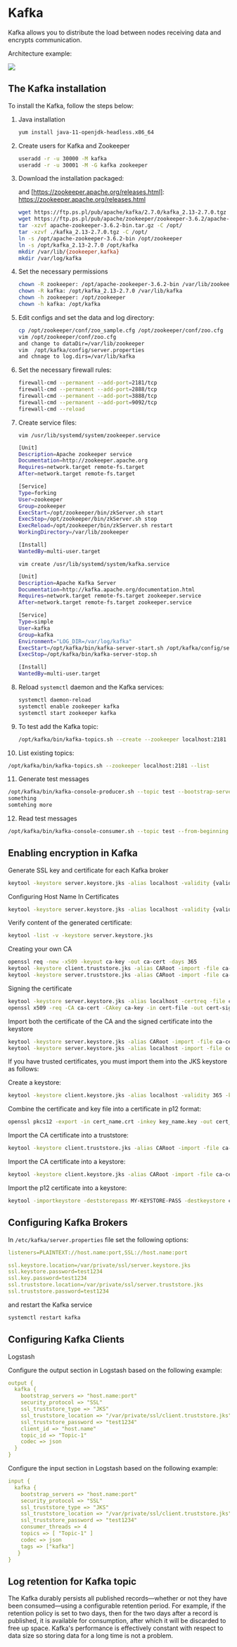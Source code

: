 # Kafka

Kafka allows you to distribute the load between nodes receiving data and encrypts communication.

Architecture example:

![](/media/media/image124.PNG)

## The Kafka installation

To install the Kafka, follow the steps below:

1. Java installation

   ```bash
   yum install java-11-openjdk-headless.x86_64
   ```
   
2. Create users for Kafka and Zookeeper

   ```bash
   useradd -r -u 30000 -M kafka
   useradd -r -u 30001 -M -G kafka zookeeper
   ```

3. Download  the installation packaged: 

   [https://kafka.apache.org/downloads]: https://kafka.apache.org/downloads
    and 
   [https://zookeeper.apache.org/releases.html]: https://zookeeper.apache.org/releases.html
   
   ```bash
   wget https://ftp.ps.pl/pub/apache/kafka/2.7.0/kafka_2.13-2.7.0.tgz
   wget https://ftp.ps.pl/pub/apache/zookeeper/zookeeper-3.6.2/apache-zookeeper-3.6.2-bin.tar.gz
   tar -xzvf apache-zookeeper-3.6.2-bin.tar.gz -C /opt/
   tar -xzvf ./kafka_2.13-2.7.0.tgz -C /opt/
   ln -s /opt/apache-zookeeper-3.6.2-bin /opt/zookeeper
   ln -s /opt/kafka_2.13-2.7.0 /opt/kafka
   mkdir /var/lib/{zookeeper,kafka}
   mkdir /var/log/kafka
   ```

4. Set the necessary permissions

   ```bash
   chown -R zookeeper: /opt/apache-zookeeper-3.6.2-bin /var/lib/zookeeper
   chown -R kafka: /opt/kafka_2.13-2.7.0 /var/lib/kafka
   chown -h zookeeper: /opt/zookeeper
   chown -h kafka: /opt/kafka
   ```

5. Edit configs and set the data and log directory:

   ```bash
   cp /opt/zookeeper/conf/zoo_sample.cfg /opt/zookeeper/conf/zoo.cfg
   vim /opt/zookeeper/conf/zoo.cfg
   and change to dataDir=/var/lib/zookeeper
   vim  /opt/kafka/config/server.properties
   and chnage to log.dirs=/var/lib/kafka
   ```

6. Set the necessary firewall rules:

   ```bash
   firewall-cmd --permanent --add-port=2181/tcp
   firewall-cmd --permanent --add-port=2888/tcp
   firewall-cmd --permanent --add-port=3888/tcp
   firewall-cmd --permanent --add-port=9092/tcp
   firewall-cmd --reload
   ```

7. Create service files:

   `vim /usr/lib/systemd/system/zookeeper.service`

   ```bash
   [Unit]
   Description=Apache zookeeper service
   Documentation=http://zookeeper.apache.org
   Requires=network.target remote-fs.target
   After=network.target remote-fs.target

   [Service]
   Type=forking
   User=zookeeper
   Group=zookeeper
   ExecStart=/opt/zookeeper/bin/zkServer.sh start
   ExecStop=/opt/zookeeper/bin/zkServer.sh stop
   ExecReload=/opt/zookeeper/bin/zkServer.sh restart
   WorkingDirectory=/var/lib/zookeeper

   [Install]
   WantedBy=multi-user.target
   ```

   `vim create /usr/lib/systemd/system/kafka.service`

   ```bash
   [Unit]
   Description=Apache Kafka Server
   Documentation=http://kafka.apache.org/documentation.html
   Requires=network.target remote-fs.target zookeeper.service
   After=network.target remote-fs.target zookeeper.service

   [Service]
   Type=simple
   User=kafka
   Group=kafka
   Environment="LOG_DIR=/var/log/kafka"
   ExecStart=/opt/kafka/bin/kafka-server-start.sh /opt/kafka/config/server.properties
   ExecStop=/opt/kafka/bin/kafka-server-stop.sh

   [Install]
   WantedBy=multi-user.target
   ```

8. Reload `systemctl` daemon and the Kafka services:

   ```bash
   systemctl daemon-reload
   systemctl enable zookeeper kafka
   systemctl start zookeeper kafka
   ```

9. To test add the Kafka topic:

   ```bash
   /opt/kafka/bin/kafka-topics.sh --create --zookeeper localhost:2181 --replication-factor 1 --partitions 1 --topic test
   ```

10. List existing topics:

   ```bash
   /opt/kafka/bin/kafka-topics.sh --zookeeper localhost:2181 --list
   ```

11. Generate test messages

   ```bash
   /opt/kafka/bin/kafka-console-producer.sh --topic test --bootstrap-server localhost:9092
   something
   somtehing more
   ```

12. Read test messages

   ```bash
   /opt/kafka/bin/kafka-console-consumer.sh --topic test --from-beginning --bootstrap-server localhost:9092
   ```

## Enabling encryption in Kafka

Generate SSL key and certificate for each Kafka broker

```bash
keytool -keystore server.keystore.jks -alias localhost -validity {validity} -genkey -keyalg RSA
```


Configuring Host Name In Certificates

```bash
keytool -keystore server.keystore.jks -alias localhost -validity {validity} -genkey -keyalg RSA -ext SAN=DNS:{FQDN}
```

Verify content of the generated certificate:
```bash
keytool -list -v -keystore server.keystore.jks
```

Creating your own CA

```bash
openssl req -new -x509 -keyout ca-key -out ca-cert -days 365
keytool -keystore client.truststore.jks -alias CARoot -import -file ca-cert
keytool -keystore server.truststore.jks -alias CARoot -import -file ca-cert
```

Signing the certificate


```bash
keytool -keystore server.keystore.jks -alias localhost -certreq -file cert-file
openssl x509 -req -CA ca-cert -CAkey ca-key -in cert-file -out cert-signed -days {validity} -CAcreateserial -passin pass:{ca-password}
```

Import both the certificate of the CA and the signed certificate into the keystore

```bash
keytool -keystore server.keystore.jks -alias CARoot -import -file ca-cert
keytool -keystore server.keystore.jks -alias localhost -import -file cert-signed
```



If you have trusted certificates, you must import them into the JKS keystore as follows:

Create a keystore:

````bash
keytool -keystore client.keystore.jks -alias localhost -validity 365 -keyalg RSA -genkey
````

Combine the certificate and key file into a certificate in p12 format:

````bash
openssl pkcs12 -export -in cert_name.crt -inkey key_name.key -out cert_name.p12 -name localhost -CAfile ca.crt -caname root
````

Import the CA certificate into a truststore:

````bash
keytool -keystore client.truststore.jks -alias CARoot -import -file ca-cert
````

Import the CA certificate into a keystore:

```bash
keytool -keystore client.keystore.jks -alias CARoot -import -file ca-cert
```

Import the p12 certificate into a keystore:

```bash
keytool -importkeystore -deststorepass MY-KEYSTORE-PASS -destkeystore client.keystore.jks -srckeystore cert_name.p12 -srcstoretype PKCS12
```

## Configuring Kafka Brokers

In `/etc/kafka/server.properties` file set the following options:

```yaml
listeners=PLAINTEXT://host.name:port,SSL://host.name:port

ssl.keystore.location=/var/private/ssl/server.keystore.jks
ssl.keystore.password=test1234
ssl.key.password=test1234
ssl.truststore.location=/var/private/ssl/server.truststore.jks
ssl.truststore.password=test1234
```

and restart the Kafka service

```bash
systemctl restart kafka
```

## Configuring Kafka Clients

Logstash

Configure the output section in Logstash based on the following example:

```yaml
output {
  kafka {
    bootstrap_servers => "host.name:port"
    security_protocol => "SSL"
    ssl_truststore_type => "JKS"
    ssl_truststore_location => "/var/private/ssl/client.truststore.jks"
    ssl_truststore_password => "test1234"
    client_id => "host.name"
    topic_id => "Topic-1"
    codec => json
  }
}
```

Configure the input section in Logstash based on the following example:

```yaml
input {
  kafka {
    bootstrap_servers => "host.name:port"
    security_protocol => "SSL"
    ssl_truststore_type => "JKS"
    ssl_truststore_location => "/var/private/ssl/client.truststore.jks"
    ssl_truststore_password => "test1234"
    consumer_threads => 4
    topics => [ "Topic-1" ]
    codec => json
    tags => ["kafka"]
   }
}
```
## Log retention for Kafka topic

The Kafka durably persists all published records—whether or not they have been consumed—using a configurable retention period. For example, if the retention policy is set to two days, then for the two days after a record is published, it is available for consumption, after which it will be discarded to free up space. Kafka's performance is effectively constant with respect to data size so storing data for a long time is not a problem.